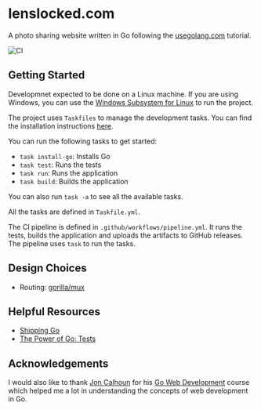 # lenslocked.com


A photo sharing website written in Go following the [usegolang.com](https://www.usegolang.com) tutorial.

![CI](https://github.com/MKAbdElrahman/lenslocked.com/actions/workflows/pipeline.yml/badge.svg)


## Getting Started

Developmnet expected to be done on a Linux machine. If you are using Windows, you can use the [Windows Subsystem for Linux](https://docs.microsoft.com/en-us/windows/wsl/install-win10) to run the project.

The project uses `Taskfiles` to manage the development tasks. You can find the installation instructions [here](https://taskfile.dev/installation/).

You can run the following tasks to get started:

- `task install-go`: Installs Go
- `task test`: Runs the tests
- `task run`: Runs the application
- `task build`: Builds the application

You can also run `task -a` to see all the available tasks.

All the tasks are defined in `Taskfile.yml`.

The CI pipeline is defined in `.github/workflows/pipeline.yml`. It runs the tests, builds the application and uploads the artifacts to GitHub releases. The pipeline uses `task` to run the tasks.
## Design Choices
- Routing: [gorilla/mux](https://github.com/gorilla/mux)


## Helpful Resources
* [Shipping Go](https://www.manning.com/books/shipping-go)
* [The Power of Go: Tests](https://bitfieldconsulting.com/books/tests)

## Acknowledgements

I would also like to thank [Jon Calhoun](https://www.calhoun.io) for his [Go Web Development](https://www.usegolang.com) course which helped me a lot in understanding the concepts of web development in Go.


